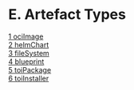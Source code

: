 # E. Artefact Types

[1 ociImage](ociImage.md) <br>
[2 helmChart](helmChart.md) <br>
[3 fileSystem](fileSystem.md) <br>
[4 blueprint](blueprint.md) <br>
[5 toiPackage](toiPackage.md) <br>
[6 toiInstaller](toiInstaller.md) <br>